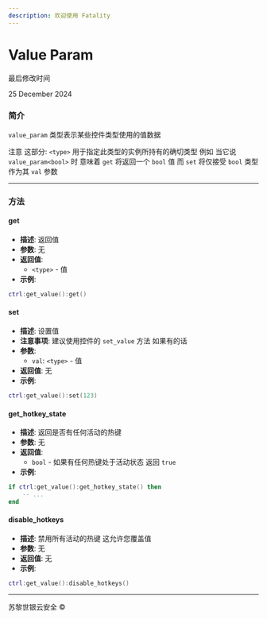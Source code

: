 ```yaml
---
description: 欢迎使用 Fatality
---
```


# Value Param

最后修改时间

25 December 2024

### 简介

`value_param` 类型表示某些控件类型使用的值数据

注意 这部分: `<type>` 用于指定此类型的实例所持有的确切类型 例如 当它说 `value_param<bool>` 时 意味着 `get` 将返回一个 `bool` 值 而 `set` 将仅接受 `bool` 类型作为其 `val` 参数

***

### 方法

#### get

* **描述**: 返回值
* **参数**: 无
* **返回值**:
  * `<type>` - 值
* **示例**:

```lua
ctrl:get_value():get()
```

#### set

* **描述**: 设置值
* **注意事项**: 建议使用控件的 `set_value` 方法 如果有的话
* **参数**:
  * `val`: `<type>` - 值
* **返回值**: 无
* **示例**:

```lua
ctrl:get_value():set(123)
```

#### get\_hotkey\_state

* **描述**: 返回是否有任何活动的热键
* **参数**: 无
* **返回值**:
  * `bool` - 如果有任何热键处于活动状态 返回 `true`
* **示例**:

```lua
if ctrl:get_value():get_hotkey_state() then
    -- ...
end
```

#### disable\_hotkeys

* **描述**: 禁用所有活动的热键 这允许您覆盖值
* **参数**: 无
* **返回值**: 无
* **示例**:

```lua
ctrl:get_value():disable_hotkeys()
```

***

苏黎世银云安全 ©

